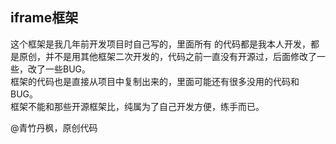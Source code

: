 ## iframe框架 ##

这个框架是我几年前开发项目时自己写的，里面所有 的代码都是我本人开发，都是原创，并不是用其他框架二次开发的，代码之前一直没有开源过，后面修改了一些，改了一些BUG。  
框架的代码也是直接从项目中复制出来的，里面可能还有很多没用的代码和BUG。  
框架不能和那些开源框架比，纯属为了自己开发方便，练手而已。  


@青竹丹枫，原创代码  


